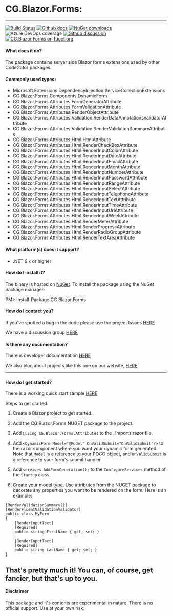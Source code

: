 # CG.Blazor.Forms: 

---
[![Build Status](https://dev.azure.com/codegator/CG.Blazor.Forms/_apis/build/status/CodeGator.CG.Blazor.Forms?branchName=main)](https://dev.azure.com/codegator/CG.Blazor.Forms/_build/latest?definitionId=72&branchName=main)
[![Github docs](https://img.shields.io/static/v1?label=Documentation&message=online&color=blue)](https://codegator.github.io/CG.Blazor.Forms/index.html)
[![NuGet downloads](https://img.shields.io/nuget/dt/CG.Blazor.Forms.svg?style=flat)](https://nuget.org/packages/CG.Blazor.Forms)
![Azure DevOps coverage](https://img.shields.io/azure-devops/coverage/codegator/CG.Blazor.Forms/72)
[![Github discussion](https://img.shields.io/badge/Discussion-online-blue)](https://github.com/CodeGator/CG.Blazor.Forms/discussions)
[![CG.Blazor.Forms on fuget.org](https://www.fuget.org/packages/CG.Blazor.Forms/badge.svg)](https://www.fuget.org/packages/CG.Blazor.Forms)

#### What does it do?
The package contains server side Blazor forms extensions used by other CodeGator packages.

#### Commonly used types:
* Microsoft.Extensions.DependencyInjection.ServiceCollectionExtensions
* CG.Blazor.Forms.Components.DynamicForm
* CG.Blazor.Forms.Attributes.FormGeneratorAttribute
* CG.Blazor.Forms.Attributes.FormValidationAttribute
* CG.Blazor.Forms.Attributes.RenderObjectAttribute
* CG.Blazor.Forms.Attributes.Validation.RenderDataAnnotationsValidatorAttribute
* CG.Blazor.Forms.Attributes.Validation.RenderValidationSummaryAttribute
* CG.Blazor.Forms.Attributes.Html.HtmlAttribute
* CG.Blazor.Forms.Attributes.Html.RenderCheckBoxAttribute
* CG.Blazor.Forms.Attributes.Html.RenderInputColorAttribute
* CG.Blazor.Forms.Attributes.Html.RenderInputDateAttribute
* CG.Blazor.Forms.Attributes.Html.RenderInputEmailAttribute
* CG.Blazor.Forms.Attributes.Html.RenderInputMonthAttribute
* CG.Blazor.Forms.Attributes.Html.RenderInputNumberAttribute
* CG.Blazor.Forms.Attributes.Html.RenderInputPasswordAttribute
* CG.Blazor.Forms.Attributes.Html.RenderInputRangeAttribute
* CG.Blazor.Forms.Attributes.Html.RenderInputSelectAttribute
* CG.Blazor.Forms.Attributes.Html.RenderInputTelephoneAttribute
* CG.Blazor.Forms.Attributes.Html.RenderInputTextAttribute
* CG.Blazor.Forms.Attributes.Html.RenderInputTimeAttribute
* CG.Blazor.Forms.Attributes.Html.RenderInputUrlAttribute
* CG.Blazor.Forms.Attributes.Html.RenderInputWeekAttribute
* CG.Blazor.Forms.Attributes.Html.RenderMeterAttribute
* CG.Blazor.Forms.Attributes.Html.RenderProgressAttribute
* CG.Blazor.Forms.Attributes.Html.RenderRadioGroupAttribute
* CG.Blazor.Forms.Attributes.Html.RenderTextAreaAttribute

#### What platform(s) does it support?
* .NET 6.x or higher

#### How do I install it?
The binary is hosted on [NuGet](https://www.nuget.org/packages/CG.Blazor.Forms). To install the package using the NuGet package manager:

PM> Install-Package CG.Blazor.Forms

#### How do I contact you?
If you've spotted a bug in the code please use the project Issues [HERE](https://github.com/CodeGator/CG.Blazor.Forms/issues)

We have a discussion group [HERE](https://github.com/CodeGator/CG.Blazor.Forms/discussions)

#### Is there any documentation?
There is developer documentation [HERE](https://codegator.github.io/CG.Blazor.Forms/)

We also blog about projects like this one on our website, [HERE](http://www.codegator.com)

---

#### How do I get started?

There is a working quick start sample [HERE](https://github.com/CodeGator/CG.Blazor.Forms/tree/main/samples/CG.Blazor.Forms.QuickStart) 

Steps to get started:

1. Create a Blazor project to get started.

2. Add the CG.Blazor.Forms NUGET package to the project.

3. Add `@using CG.Blazor.Forms.Attributes` to the _Imports.razor file.

4. Add `<DynamicForm Model="@Model" OnValidSubmit="OnValidSubmit"/>` to the razor component where you want your dynamic form generated. Note that `Model` is a reference to your POCO object, and `OnValidSubmit` is a reference to your form's submit handler.

5. Add `services.AddFormGeneration();` to the `ConfigureServices` method of the `Startup` class.

6. Create your model type. Use attributes from the NUGET package to decorate any properties you want to be rendered on the form. Here is an example:

```
[RenderValidationSummary()]
[RenderFluentValidationValidator]
public class MyForm
{
	[RenderInputText]
	[Required]
	public string FirstName { get; set; }

	[RenderInputText]
	[Required]
	public string LastName { get; set; }
}
```

That's pretty much it! You can, of course, get fancier, but that's up to you.
---

#### Disclaimer
This package and it's contents are experimental in nature. There is no official support. Use at your own risk.